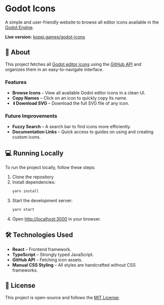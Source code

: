 # Godot Icons  

A simple and user-friendly website to browse all editor icons available in the [Godot Engine](https://godotengine.org).

**Live version:** [koppi.games/godot-icons](https://www.koppi.games/godot-icons)

## 📌 About

This project fetches all [Godot editor icons](https://github.com/godotengine/godot/tree/master/editor/icons) using the [GitHub API](https://docs.github.com/en/rest) and organizes them in an easy-to-navigate interface.

### Features
- **Browse Icons** – View all available Godot editor icons in a clean UI.
- **Copy Names** – Click on an icon to quickly copy its name.
- ⬇**Download SVG** – Download the full SVG file of any icon.

### Future Improvements
- **Fuzzy Search** – A search bar to find icons more efficiently.  
- **Documentation Links** – Quick access to guides on using and creating custom icons.

## 💻 Running Locally

To run the project locally, follow these steps:

1. Clone the repository
2. Install dependencies:  
   ```sh
   yarn install
   ```
3. Start the development server:
   ```sh
   yarn start
   ```
4. Open [http://localhost:3000](http://localhost:3000) in your browser.

## 🛠️ Technologies Used  
- **React** – Frontend framework.
- **TypeScript** – Strongly typed JavaScript.
- **GitHub API** – Fetching icon assets.
- **Manual CSS Styling** – All styles are handcrafted without CSS frameworks.

## 💜 License  
This project is open-source and follows the [MIT License](LICENSE).
